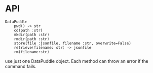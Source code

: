 # API


    DataPuddle
        pwd() -> str
        cd(path :str)
        mkdir(path :str)
        rmdir(path :str)
        store(file :jsonfile, filename :str, overwrite=False)
        retrieve(filename: str) -> jsonfile
        rm(filename:str) 

use just one DataPuddle object. Each method can throw an error if the command fails.
